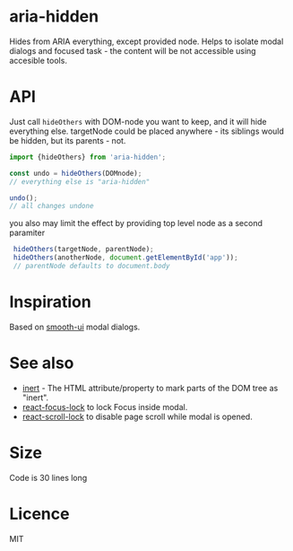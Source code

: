 aria-hidden
====
Hides from ARIA everything, except provided node.
Helps to isolate modal dialogs and focused task - the content will be not accessible using
accesible tools.

# API
Just call `hideOthers` with DOM-node you want to keep, and it will hide everything else.
targetNode could be placed anywhere - its siblings would be hidden, but its parents - not.
```js
import {hideOthers} from 'aria-hidden';

const undo = hideOthers(DOMnode);
// everything else is "aria-hidden"

undo();
// all changes undone
```

you also may limit the effect by providing top level node as a second paramiter
```js
 hideOthers(targetNode, parentNode);
 hideOthers(anotherNode, document.getElementById('app'));
 // parentNode defaults to document.body 
```

# Inspiration
Based on [smooth-ui](https://github.com/smooth-code/smooth-ui) modal dialogs.

# See also
- [inert](https://github.com/WICG/inert) - The HTML attribute/property to mark parts of the DOM tree as "inert".
- [react-focus-lock](https://github.com/theKashey/react-focus-lock) to lock Focus inside modal.
- [react-scroll-lock](https://github.com/theKashey/react-scroll-lock) to disable page scroll while modal is opened.

# Size 
Code is 30 lines long

# Licence 
MIT